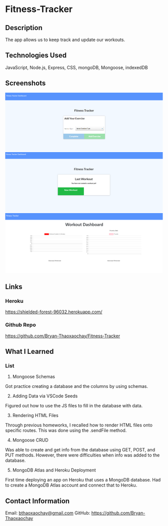 # Fitness-Tracker

## Description

The app allows us to keep track and update our workouts.

## Technologies Used

JavaScript, Node.js, Express, CSS, mongoDB, Mongoose, indexedDB 

## Screenshots

![](images/addExercise.png)
![](images/homepage.png)
![](images/workoutStats.png)

## Links

### Heroku

https://shielded-forest-96032.herokuapp.com/ 

### Github Repo

https://github.com/Bryan-Thaoxaochay/Fitness-Tracker

## What I Learned

### List
1. Mongoose Schemas

Got practice creating a database and the columns by using schemas.

2. Adding Data via VSCode Seeds

Figured out how to use the JS files to fill in the database with data.

3. Rendering HTML Files

Through previous homeworks, I recalled how to render HTML files onto specific routes. This was done using the .sendFile method.

4. Mongoose CRUD

Was able to create and get info from the database using GET, POST, and PUT methods. However, there were difficulties when info was added to the database.

5. MongoDB Atlas and Heroku Deployment

First time deploying an app on Heroku that uses a MongoDB database. Had to create a MongoDB Atlas account and connect that to Heroku.

## Contact Information

Email: bthaoxaochay@gmail.com
GitHub: https://github.com/Bryan-Thaoxaochay 